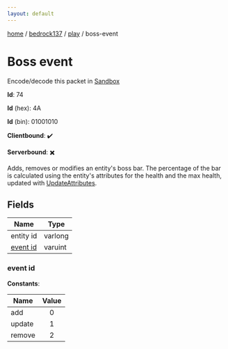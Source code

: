 ```yaml
---
layout: default
---
```


[home](/)  /  [bedrock137](/protocol/bedrock137)  /  [play](/protocol/bedrock137/play)  /  boss-event

# Boss event

Encode/decode this packet in [Sandbox](../../../sandbox/bedrock137#Play.BossEvent)

**Id**: 74

**Id** (hex): 4A

**Id** (bin): 01001010

**Clientbound**: ✔️

**Serverbound**: ✖️

Adds, removes or modifies an entity's boss bar. The percentage of the bar is calculated using the entity's attributes for the health and the max health, updated with [UpdateAttributes](play_update-attributes).

## Fields

Name | Type
---|---
entity id | varlong
[event id](#event-id) | varuint

### event id

**Constants**:

Name | Value
---|:---:
add | 0
update | 1
remove | 2
